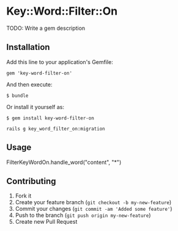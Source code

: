 # Key::Word::Filter::On

TODO: Write a gem description

## Installation

Add this line to your application's Gemfile:

    gem 'key-word-filter-on'

And then execute:

    $ bundle

Or install it yourself as:

    $ gem install key-word-filter-on

    rails g key_word_filter_on:migration


## Usage

 FilterKeyWordOn.handle_word("content", "*")




## Contributing

1. Fork it
2. Create your feature branch (`git checkout -b my-new-feature`)
3. Commit your changes (`git commit -am 'Added some feature'`)
4. Push to the branch (`git push origin my-new-feature`)
5. Create new Pull Request
